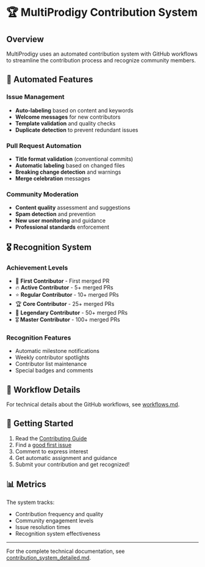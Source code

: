 # 🏆 MultiProdigy Contribution System

## Overview

MultiProdigy uses an automated contribution system with GitHub workflows to streamline the contribution process and recognize community members.

## 🤖 Automated Features

### Issue Management
- **Auto-labeling** based on content and keywords
- **Welcome messages** for new contributors
- **Template validation** and quality checks
- **Duplicate detection** to prevent redundant issues

### Pull Request Automation
- **Title format validation** (conventional commits)
- **Automatic labeling** based on changed files
- **Breaking change detection** and warnings
- **Merge celebration** messages

### Community Moderation
- **Content quality** assessment and suggestions
- **Spam detection** and prevention
- **New user monitoring** and guidance
- **Professional standards** enforcement

## 🎖️ Recognition System

### Achievement Levels
- 🌟 **First Contributor** - First merged PR
- 🔥 **Active Contributor** - 5+ merged PRs  
- ⭐ **Regular Contributor** - 10+ merged PRs
- 🏆 **Core Contributor** - 25+ merged PRs
- 👑 **Legendary Contributor** - 50+ merged PRs
- 🎖️ **Master Contributor** - 100+ merged PRs

### Recognition Features
- Automatic milestone notifications
- Weekly contributor spotlights
- Contributor list maintenance
- Special badges and comments

## 🔄 Workflow Details

For technical details about the GitHub workflows, see [workflows.md](workflows.md).

## 🚀 Getting Started

1. Read the [Contributing Guide](../../CONTRIBUTING.md)
2. Find a [good first issue](https://github.com/Abhay-Cerberus/MultiProdigy/labels/good%20first%20issue)
3. Comment to express interest
4. Get automatic assignment and guidance
5. Submit your contribution and get recognized!

## 📊 Metrics

The system tracks:
- Contribution frequency and quality
- Community engagement levels
- Issue resolution times
- Recognition system effectiveness

---

For the complete technical documentation, see [contribution_system_detailed.md](contribution_system_detailed.md).